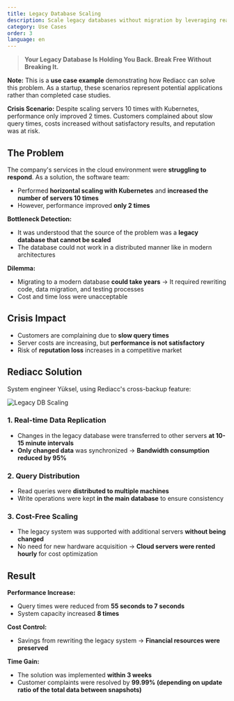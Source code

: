```yaml
---
title: Legacy Database Scaling
description: Scale legacy databases without migration by leveraging real-time data replication and query distribution.
category: Use Cases
order: 3
language: en
---
```


> **Your Legacy Database Is Holding You Back. Break Free Without Breaking It.**

**Note:** This is a **use case example** demonstrating how Rediacc can solve this problem. As a startup, these scenarios represent potential applications rather than completed case studies.

**Crisis Scenario:** Despite scaling servers 10 times with Kubernetes, performance only improved 2 times. Customers complained about slow query times, costs increased without satisfactory results, and reputation was at risk.

## The Problem

The company's services in the cloud environment were **struggling to respond**. As a solution, the software team:
* Performed **horizontal scaling with Kubernetes** and **increased the number of servers 10 times**
* However, performance improved **only 2 times**

**Bottleneck Detection:**
* It was understood that the source of the problem was a **legacy database that cannot be scaled**
* The database could not work in a distributed manner like in modern architectures

**Dilemma:**
* Migrating to a modern database **could take years** → It required rewriting code, data migration, and testing processes
* Cost and time loss were unacceptable

## Crisis Impact

* Customers are complaining due to **slow query times**
* Server costs are increasing, but **performance is not satisfactory**
* Risk of **reputation loss** increases in a competitive market

## Rediacc Solution

System engineer Yüksel, using Rediacc's cross-backup feature:

![Legacy DB Scaling](/img/legacy-scaling.svg)

### 1. **Real-time Data Replication**
* Changes in the legacy database were transferred to other servers **at 10-15 minute intervals**
* **Only changed data** was synchronized → **Bandwidth consumption reduced by 95%**

### 2. **Query Distribution**
* Read queries were **distributed to multiple machines**
* Write operations were kept **in the main database** to ensure consistency

### 3. **Cost-Free Scaling**
* The legacy system was supported with additional servers **without being changed**
* No need for new hardware acquisition → **Cloud servers were rented hourly** for cost optimization

## Result

**Performance Increase:**
* Query times were reduced from **55 seconds to 7 seconds**
* System capacity increased **8 times**

**Cost Control:**
* Savings from rewriting the legacy system → **Financial resources were preserved**

**Time Gain:**
* The solution was implemented **within 3 weeks**
* Customer complaints were resolved by **99.99% (depending on update ratio of the total data between snapshots)**
